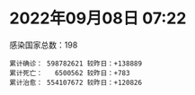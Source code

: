 
# 2022年09月08日 07:22
感染国家总数：198
```
累计确诊： 598782621 较昨日：+138889
累计死亡：   6500562 较昨日：+783
累计治愈： 554107672 较昨日：+120826
```
<div id="main" style="width:100%;height:800px;margin-bottom:10px;"></div>
<div id="second" style="width:100%;height:1000px;margin-bottom:10px;"></div>
<div id="third" style="width:100%;height:1000px;margin-bottom:10px;"></div>
<div id="last" style="width:100%;height:3000px;"></div>

<script>
import * as echarts from "echarts";
export default {
  mounted () {
    this.chart = echarts.init(document.getElementById("main"), "dark")
    this.secondChart = echarts.init(document.getElementById("second"), "dark")
    this.thirdChart = echarts.init(document.getElementById("third"), "dark")
    this.lastChart = echarts.init(document.getElementById("last"), "dark")
    var option = {
      tooltip: { trigger: "axis", axisPointer: { type: "shadow" } },
      legend: {},
      grid: { left: "3%", right: "4%", bottom: "3%", containLabel: true },
      xAxis: { type: "value" },
      yAxis: {
        type: "category", data: ["意大利","英国","韩国","德国","巴西","法国","印度","美国",]
      },
      series: [
        { name: "新增确诊", type: "bar", stack: "total", label: { show: true }, emphasis: { focus: "series" }, data: [17570,546,0,0,0,20142,4084,67970,] }, 
        { name: "累计确诊", type: "bar", stack: "total", label: { show: true }, emphasis: { focus: "series" }, data: [21987295,23738678,23791961,32344032,34538882,34643240,44476325,96784543,] }, 
        { name: "新增死亡", type: "bar", stack: "total", label: { show: true }, emphasis: { focus: "series" }, data: [57,0,0,0,0,46,0,513,] }, 
        { name: "累计死亡", type: "bar", stack: "total", label: { show: true }, emphasis: { focus: "series" }, data: [176009,206319,27249,147981,684646,154379,528057,1073808,] }, 
        { name: "累计治愈", type: "bar", stack: "total", label: { show: true }, emphasis: { focus: "series" }, data: [21255541,24692,22102194,31557700,33546726,34145353,43893590,92746709,] },]
    }
    this.chart.setOption(option);
    var secondOption = {
      tooltip: { trigger: "axis", axisPointer: { type: "shadow" } },
      legend: {},
      grid: { left: "3%", right: "4%", bottom: "3%", containLabel: true },
      xAxis: { type: "value" },
      yAxis: {
        type: "category", data: ["墨西哥","伊朗","荷兰","阿根廷","澳大利亚","越南","西班牙","土耳其","日本","俄罗斯",]
      },
      series: [
        { name: "新增确诊", type: "bar", stack: "total", label: { show: true }, emphasis: { focus: "series" }, data: [0,0,0,0,0,0,0,0,0,0,] }, 
        { name: "累计确诊", type: "bar", stack: "total", label: { show: true }, emphasis: { focus: "series" }, data: [7046220,7536217,8392953,9689861,10095000,11428632,13358722,16797750,19635246,19857571,] }, 
        { name: "新增死亡", type: "bar", stack: "total", label: { show: true }, emphasis: { focus: "series" }, data: [0,0,0,0,0,0,0,0,0,0,] }, 
        { name: "累计死亡", type: "bar", stack: "total", label: { show: true }, emphasis: { focus: "series" }, data: [329652,144085,22609,129769,14214,43125,112923,100840,41575,384976,] }, 
        { name: "累计治愈", type: "bar", stack: "total", label: { show: true }, emphasis: { focus: "series" }, data: [6306730,7311837,8330801,9507485,9980842,10252898,13153261,16639596,18114017,18876316,] },]
    }
    this.secondChart.setOption(secondOption);
    var thirdOption = {
      tooltip: { trigger: "axis", axisPointer: { type: "shadow" } },
      legend: {},
      grid: { left: "3%", right: "4%", bottom: "3%", containLabel: true },
      xAxis: { type: "value" },
      yAxis: {
        type: "category", data: ["以色列","泰国","马来西亚","希腊","奥地利","乌克兰","葡萄牙","波兰","哥伦比亚","印度尼西亚",]
      },
      series: [
        { name: "新增确诊", type: "bar", stack: "total", label: { show: true }, emphasis: { focus: "series" }, data: [915,0,2428,0,0,0,2709,0,0,0,] }, 
        { name: "累计确诊", type: "bar", stack: "total", label: { show: true }, emphasis: { focus: "series" }, data: [4639341,4662569,4797437,4804982,4935820,5072533,5435782,6198213,6302809,6382002,] }, 
        { name: "新增死亡", type: "bar", stack: "total", label: { show: true }, emphasis: { focus: "series" }, data: [3,0,7,0,0,0,6,0,0,0,] }, 
        { name: "累计死亡", type: "bar", stack: "total", label: { show: true }, emphasis: { focus: "series" }, data: [11646,32467,36262,32757,19461,108885,24899,117194,141646,157717,] }, 
        { name: "累计治愈", type: "bar", stack: "total", label: { show: true }, emphasis: { focus: "series" }, data: [4618308,4615643,4734099,4708296,4858351,4928244,5341615,5335959,6128460,6186166,] },]
    }
    this.thirdChart.setOption(thirdOption);
    var lastOption = {
      tooltip: { trigger: "axis", axisPointer: { type: "shadow" } },
      legend: {},
      grid: { left: "3%", right: "4%", bottom: "3%", containLabel: true },
      xAxis: { type: "value" },
      yAxis: {
        type: "category", data: ["朝鲜","西撒哈拉","蒙特塞拉特岛","梵蒂冈","红宝石公主号","钻石公主号","圣文森特岛","列支敦士登公国","安圭拉","圣多美和普林西比","特克斯和凯科斯群岛","圣基茨和尼维斯","乍得","塞拉利昂","利比里亚","科摩罗","几内亚比绍","安提瓜和巴布达","尼日尔","厄立特里亚","也门","冈比亚","摩纳哥","多米尼克","中非共和国","吉布提","萨摩亚","赤道几内亚","塔吉克斯坦","南苏丹","尼加拉瓜","格林纳达","直布罗陀","圣马力诺","布基纳法索","东帝汶","刚果（布）","索马里","贝宁","圣卢西亚","马里","海地","莱索托","巴哈马","几内亚","多哥","坦桑尼亚","毛里求斯","阿鲁巴","巴布亚新几内亚","安道尔","塞舌尔","加蓬","布隆迪","叙利亚","不丹","佛得角","毛里塔尼亚","苏丹","马达加斯加","斐济","伯利兹","圭亚那","斯威士兰","新喀里多尼亚","法属波利尼西亚","苏里南","科特迪瓦","马拉维","塞内加尔","刚果（金）","法属圭亚那","巴巴多斯","安哥拉","马耳他","喀麦隆","卢旺达","柬埔寨","牙买加","波多黎各","加纳","纳米比亚","乌干达","特立尼达和多巴哥","马尔代夫","阿富汗","萨尔瓦多","冰岛","吉尔吉斯斯坦","老挝","马提尼克岛","文莱","莫桑比克","乌兹别克斯坦","津巴布韦","尼日利亚","阿尔及利亚","黑山","卢森堡","博茨瓦纳","阿尔巴尼亚","赞比亚","肯尼亚","北马其顿","波黑","阿曼","卡塔尔","亚美尼亚","洪都拉斯","埃塞俄比亚","利比亚","埃及","委内瑞拉","塞浦路斯","摩尔多瓦","爱沙尼亚","缅甸","巴勒斯坦","多米尼加","科威特","斯里兰卡","巴林","巴拉圭","沙特阿拉伯","阿塞拜疆","拉脱维亚","蒙古国","乌拉圭","巴拿马","白俄罗斯","厄瓜多尔","尼泊尔","阿联酋","哥斯达黎加","玻利维亚","危地马拉","古巴","斯洛文尼亚","突尼斯","黎巴嫩","克罗地亚","立陶宛","保加利亚","摩洛哥","芬兰","哈萨克斯坦","挪威","巴基斯坦","爱尔兰","格鲁吉亚","约旦","新西兰","斯洛伐克","新加坡","孟加拉国","匈牙利","塞尔维亚","伊拉克","瑞典","丹麦","罗马尼亚","菲律宾","南非","瑞士","捷克","秘鲁","加拿大","比利时","智利",]
      },
      series: [
        { name: "新增确诊", type: "bar", stack: "total", label: { show: true }, emphasis: { focus: "series" }, data: [0,0,0,0,0,0,0,0,0,0,0,0,0,0,0,0,0,0,0,0,0,0,5,0,0,0,0,0,0,0,0,0,0,0,0,0,0,0,0,0,131,0,0,0,0,0,0,0,0,0,0,0,0,0,15,0,1,0,0,0,0,0,19,0,0,0,0,30,0,0,0,0,72,0,0,0,8,0,0,0,0,0,0,239,0,0,0,0,0,0,0,0,8,0,43,0,13,154,0,0,233,26,16,134,349,0,0,0,0,27,14,0,0,0,4002,0,223,0,0,0,46,207,0,102,502,0,0,0,0,0,0,0,0,0,0,1380,31,0,0,381,0,0,747,17,0,0,0,0,2078,0,0,0,0,2271,0,0,3351,0,0,0,0,0,526,0,0,0,0,0,5124,] }, 
        { name: "累计确诊", type: "bar", stack: "total", label: { show: true }, emphasis: { focus: "series" }, data: [1,10,11,29,620,712,2298,3026,3851,6177,6372,6524,7547,7749,7898,8455,8796,8974,9931,10158,11931,12311,14417,14852,14874,15690,15839,16962,17786,17823,18491,19403,20069,20438,21128,23163,24837,27020,27490,28894,31912,33551,34287,37101,37470,38564,38951,40299,42914,44896,46027,46175,48655,49370,57129,61233,62331,62772,63270,66640,68195,68452,71133,73368,73989,76520,81039,86870,87912,88132,92711,93735,101696,102636,114195,121652,132466,137687,150358,151732,168580,169253,169396,180549,184924,195012,201785,205009,205835,214649,218764,220245,230145,243879,256825,264014,270489,276790,288658,325911,330516,333150,338259,341261,396873,397846,433531,436727,454779,493305,506878,515645,543123,578030,579054,598580,616023,620371,640064,657745,670297,673066,715569,814088,816589,904090,980442,981186,981822,994037,997791,998295,1018381,1058467,1104421,1107533,1110790,1136236,1144824,1211655,1217869,1223495,1246665,1264597,1266917,1390587,1460659,1570364,1659034,1735682,1738867,1753182,1836074,1852286,2013689,2058847,2304039,2458509,2569152,3095811,3233467,3896541,4013446,4040280,4051975,4117246,4179337,4492773,4543982,] }, 
        { name: "新增死亡", type: "bar", stack: "total", label: { show: true }, emphasis: { focus: "series" }, data: [0,0,0,0,0,0,0,0,0,0,0,0,0,0,0,0,0,0,0,0,0,0,0,0,0,0,0,0,0,0,0,0,0,0,0,0,0,0,0,0,0,0,0,0,0,0,0,0,0,0,0,0,0,0,0,0,0,0,0,0,0,0,0,0,0,0,0,0,0,0,0,0,7,0,0,0,0,0,0,0,0,0,0,4,0,0,0,0,0,0,0,0,0,0,0,0,0,0,0,0,0,0,0,3,12,0,0,0,0,0,0,0,0,0,28,0,0,0,0,0,3,1,0,1,7,0,0,0,0,0,0,0,0,0,0,19,0,0,0,1,0,0,11,1,0,0,0,0,31,0,0,0,0,5,0,0,14,0,0,0,0,0,0,0,0,0,0,0,3,] }, 
        { name: "累计死亡", type: "bar", stack: "total", label: { show: true }, emphasis: { focus: "series" }, data: [1,1,1,0,10,13,12,59,12,76,36,46,193,126,294,161,175,145,312,103,2155,371,57,68,113,189,29,183,125,138,225,236,108,118,387,138,386,1350,163,391,739,841,704,823,447,283,845,1022,227,664,154,169,306,38,3163,21,410,993,4961,1410,878,680,1279,1422,314,649,1383,820,2678,1968,1405,408,553,1917,802,1935,1466,3056,3269,2609,1459,4065,3628,4166,308,7785,4224,179,2991,757,1035,225,2221,1637,5596,3148,6879,2778,1123,2778,3583,4017,5674,9502,16086,4260,681,8662,10989,7572,6437,24613,5803,1172,11783,2657,19442,5402,4384,2563,16719,1516,19494,9310,9838,5954,2179,7455,8480,7118,35873,12009,2342,8867,22209,19603,8530,6789,29238,10641,16761,9296,37632,16275,5690,13685,4004,30594,7829,16889,14114,2799,20374,1601,29329,47367,16779,25348,19873,6963,66810,62167,102108,14157,40869,215960,44085,32561,60648,] }, 
        { name: "累计治愈", type: "bar", stack: "total", label: { show: true }, emphasis: { focus: "series" }, data: [0,9,2,29,0,699,2233,2948,3821,6077,6294,6466,4874,4393,7482,8281,8301,8794,8870,10051,9119,11788,14319,14554,14520,15427,1605,16635,17264,17335,4225,19058,16579,20240,20632,22981,24006,13182,27217,28369,30608,30845,25811,35923,36763,38114,183,38573,42438,43982,45791,45890,48219,48578,53681,61145,61858,61762,40329,65196,66202,67626,69672,71923,73421,33500,49614,86016,84928,86026,83504,11254,100409,100437,112904,118616,130901,134542,97154,129614,167080,164813,100431,171062,163687,172739,179266,75685,196406,7660,0,219561,227819,241486,251052,257510,182127,271798,283668,322955,323858,328797,332491,330472,375436,384669,428138,423359,132498,471683,500377,442182,535630,572038,504142,524990,593983,606702,634640,654870,652976,669966,694192,801254,803562,886713,973935,971994,968108,985592,954532,983781,997890,860711,1036157,1083207,1102072,1110788,983630,1087587,1196367,1196653,1197468,1248053,1239124,1360605,1454983,1531183,1641881,1637293,1721850,1738915,1811856,1774337,1957820,1976808,2223787,2431657,2528925,3080650,3128456,3811475,3904513,3957247,3996333,3875438,4055043,4413874,4464611,] },]
    }
    this.lastChart.setOption(lastOption);
  }
};
</script>

|国家|新增确诊|累计确诊|新增死亡|累计死亡|累计治愈|
|:--:|---:|---:|---:|---:|---:|
|美国|67970|96784543|513|1073808|92746709|
|印度|4084|44476325|0|528057|43893590|
|法国|20142|34643240|46|154379|34145353|
|巴西|0|34538882|0|684646|33546726|
|德国|0|32344032|0|147981|31557700|
|韩国|0|23791961|0|27249|22102194|
|英国|546|23738678|0|206319|24692|
|意大利|17570|21987295|57|176009|21255541|
|俄罗斯|0|19857571|0|384976|18876316|
|日本|0|19635246|0|41575|18114017|
|土耳其|0|16797750|0|100840|16639596|
|西班牙|0|13358722|0|112923|13153261|
|越南|0|11428632|0|43125|10252898|
|澳大利亚|0|10095000|0|14214|9980842|
|阿根廷|0|9689861|0|129769|9507485|
|荷兰|0|8392953|0|22609|8330801|
|伊朗|0|7536217|0|144085|7311837|
|墨西哥|0|7046220|0|329652|6306730|
|印度尼西亚|0|6382002|0|157717|6186166|
|哥伦比亚|0|6302809|0|141646|6128460|
|波兰|0|6198213|0|117194|5335959|
|葡萄牙|2709|5435782|6|24899|5341615|
|乌克兰|0|5072533|0|108885|4928244|
|奥地利|0|4935820|0|19461|4858351|
|希腊|0|4804982|0|32757|4708296|
|马来西亚|2428|4797437|7|36262|4734099|
|泰国|0|4662569|0|32467|4615643|
|以色列|915|4639341|3|11646|4618308|
|智利|5124|4543982|3|60648|4464611|
|比利时|0|4492773|0|32561|4413874|
|加拿大|0|4179337|0|44085|4055043|
|秘鲁|0|4117246|0|215960|3875438|
|捷克|0|4051975|0|40869|3996333|
|瑞士|0|4040280|0|14157|3957247|
|南非|526|4013446|0|102108|3904513|
|菲律宾|0|3896541|0|62167|3811475|
|罗马尼亚|0|3233467|0|66810|3128456|
|丹麦|0|3095811|0|6963|3080650|
|瑞典|0|2569152|0|19873|2528925|
|伊拉克|0|2458509|0|25348|2431657|
|塞尔维亚|3351|2304039|14|16779|2223787|
|匈牙利|0|2058847|0|47367|1976808|
|孟加拉国|0|2013689|0|29329|1957820|
|新加坡|2271|1852286|5|1601|1774337|
|斯洛伐克|0|1836074|0|20374|1811856|
|新西兰|0|1753182|0|2799|1738915|
|约旦|0|1738867|0|14114|1721850|
|格鲁吉亚|0|1735682|0|16889|1637293|
|爱尔兰|2078|1659034|31|7829|1641881|
|巴基斯坦|0|1570364|0|30594|1531183|
|挪威|0|1460659|0|4004|1454983|
|哈萨克斯坦|0|1390587|0|13685|1360605|
|芬兰|0|1266917|0|5690|1239124|
|摩洛哥|17|1264597|1|16275|1248053|
|保加利亚|747|1246665|11|37632|1197468|
|立陶宛|0|1223495|0|9296|1196653|
|克罗地亚|0|1217869|0|16761|1196367|
|黎巴嫩|381|1211655|1|10641|1087587|
|突尼斯|0|1144824|0|29238|983630|
|斯洛文尼亚|0|1136236|0|6789|1110788|
|古巴|31|1110790|0|8530|1102072|
|危地马拉|1380|1107533|19|19603|1083207|
|玻利维亚|0|1104421|0|22209|1036157|
|哥斯达黎加|0|1058467|0|8867|860711|
|阿联酋|0|1018381|0|2342|997890|
|尼泊尔|0|998295|0|12009|983781|
|厄瓜多尔|0|997791|0|35873|954532|
|白俄罗斯|0|994037|0|7118|985592|
|巴拿马|0|981822|0|8480|968108|
|乌拉圭|0|981186|0|7455|971994|
|蒙古国|0|980442|0|2179|973935|
|拉脱维亚|0|904090|0|5954|886713|
|阿塞拜疆|502|816589|7|9838|803562|
|沙特阿拉伯|102|814088|1|9310|801254|
|巴拉圭|0|715569|0|19494|694192|
|巴林|207|673066|1|1516|669966|
|斯里兰卡|46|670297|3|16719|652976|
|科威特|0|657745|0|2563|654870|
|多米尼加|0|640064|0|4384|634640|
|巴勒斯坦|0|620371|0|5402|606702|
|缅甸|223|616023|0|19442|593983|
|爱沙尼亚|0|598580|0|2657|524990|
|摩尔多瓦|4002|579054|28|11783|504142|
|塞浦路斯|0|578030|0|1172|572038|
|委内瑞拉|0|543123|0|5803|535630|
|埃及|0|515645|0|24613|442182|
|利比亚|14|506878|0|6437|500377|
|埃塞俄比亚|27|493305|0|7572|471683|
|洪都拉斯|0|454779|0|10989|132498|
|亚美尼亚|0|436727|0|8662|423359|
|卡塔尔|0|433531|0|681|428138|
|阿曼|0|397846|0|4260|384669|
|波黑|349|396873|12|16086|375436|
|北马其顿|134|341261|3|9502|330472|
|肯尼亚|16|338259|0|5674|332491|
|赞比亚|26|333150|0|4017|328797|
|阿尔巴尼亚|233|330516|0|3583|323858|
|博茨瓦纳|0|325911|0|2778|322955|
|卢森堡|0|288658|0|1123|283668|
|黑山|154|276790|0|2778|271798|
|阿尔及利亚|13|270489|0|6879|182127|
|尼日利亚|0|264014|0|3148|257510|
|津巴布韦|43|256825|0|5596|251052|
|乌兹别克斯坦|0|243879|0|1637|241486|
|莫桑比克|8|230145|0|2221|227819|
|文莱|0|220245|0|225|219561|
|马提尼克岛|0|218764|0|1035|0|
|老挝|0|214649|0|757|7660|
|吉尔吉斯斯坦|0|205835|0|2991|196406|
|冰岛|0|205009|0|179|75685|
|萨尔瓦多|0|201785|0|4224|179266|
|阿富汗|0|195012|0|7785|172739|
|马尔代夫|0|184924|0|308|163687|
|特立尼达和多巴哥|239|180549|4|4166|171062|
|乌干达|0|169396|0|3628|100431|
|纳米比亚|0|169253|0|4065|164813|
|加纳|0|168580|0|1459|167080|
|波多黎各|0|151732|0|2609|129614|
|牙买加|0|150358|0|3269|97154|
|柬埔寨|0|137687|0|3056|134542|
|卢旺达|8|132466|0|1466|130901|
|喀麦隆|0|121652|0|1935|118616|
|马耳他|0|114195|0|802|112904|
|安哥拉|0|102636|0|1917|100437|
|巴巴多斯|72|101696|7|553|100409|
|法属圭亚那|0|93735|0|408|11254|
|刚果（金）|0|92711|0|1405|83504|
|塞内加尔|0|88132|0|1968|86026|
|马拉维|0|87912|0|2678|84928|
|科特迪瓦|30|86870|0|820|86016|
|苏里南|0|81039|0|1383|49614|
|法属波利尼西亚|0|76520|0|649|33500|
|新喀里多尼亚|0|73989|0|314|73421|
|斯威士兰|0|73368|0|1422|71923|
|圭亚那|19|71133|0|1279|69672|
|伯利兹|0|68452|0|680|67626|
|斐济|0|68195|0|878|66202|
|马达加斯加|0|66640|0|1410|65196|
|苏丹|0|63270|0|4961|40329|
|毛里塔尼亚|0|62772|0|993|61762|
|佛得角|1|62331|0|410|61858|
|不丹|0|61233|0|21|61145|
|叙利亚|15|57129|0|3163|53681|
|布隆迪|0|49370|0|38|48578|
|加蓬|0|48655|0|306|48219|
|塞舌尔|0|46175|0|169|45890|
|安道尔|0|46027|0|154|45791|
|巴布亚新几内亚|0|44896|0|664|43982|
|阿鲁巴|0|42914|0|227|42438|
|毛里求斯|0|40299|0|1022|38573|
|坦桑尼亚|0|38951|0|845|183|
|多哥|0|38564|0|283|38114|
|几内亚|0|37470|0|447|36763|
|巴哈马|0|37101|0|823|35923|
|莱索托|0|34287|0|704|25811|
|海地|0|33551|0|841|30845|
|马里|131|31912|0|739|30608|
|圣卢西亚|0|28894|0|391|28369|
|贝宁|0|27490|0|163|27217|
|索马里|0|27020|0|1350|13182|
|刚果（布）|0|24837|0|386|24006|
|东帝汶|0|23163|0|138|22981|
|布基纳法索|0|21128|0|387|20632|
|圣马力诺|0|20438|0|118|20240|
|直布罗陀|0|20069|0|108|16579|
|格林纳达|0|19403|0|236|19058|
|尼加拉瓜|0|18491|0|225|4225|
|南苏丹|0|17823|0|138|17335|
|塔吉克斯坦|0|17786|0|125|17264|
|赤道几内亚|0|16962|0|183|16635|
|萨摩亚|0|15839|0|29|1605|
|吉布提|0|15690|0|189|15427|
|中非共和国|0|14874|0|113|14520|
|多米尼克|0|14852|0|68|14554|
|摩纳哥|5|14417|0|57|14319|
|冈比亚|0|12311|0|371|11788|
|也门|0|11931|0|2155|9119|
|厄立特里亚|0|10158|0|103|10051|
|尼日尔|0|9931|0|312|8870|
|安提瓜和巴布达|0|8974|0|145|8794|
|几内亚比绍|0|8796|0|175|8301|
|科摩罗|0|8455|0|161|8281|
|利比里亚|0|7898|0|294|7482|
|塞拉利昂|0|7749|0|126|4393|
|乍得|0|7547|0|193|4874|
|圣基茨和尼维斯|0|6524|0|46|6466|
|特克斯和凯科斯群岛|0|6372|0|36|6294|
|圣多美和普林西比|0|6177|0|76|6077|
|安圭拉|0|3851|0|12|3821|
|列支敦士登公国|0|3026|0|59|2948|
|圣文森特岛|0|2298|0|12|2233|
|钻石公主号|0|712|0|13|699|
|红宝石公主号|0|620|0|10|0|
|梵蒂冈|0|29|0|0|29|
|蒙特塞拉特岛|0|11|0|1|2|
|西撒哈拉|0|10|0|1|9|
|朝鲜|0|1|0|1|0|

